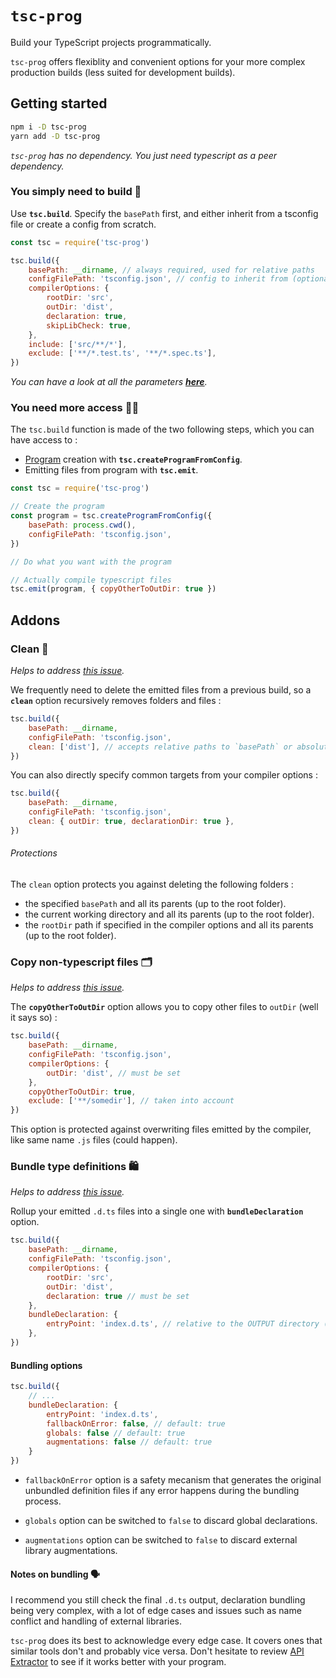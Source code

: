 # `tsc-prog`

Build your TypeScript projects programmatically.

`tsc-prog` offers flexiblity and convenient options for your more complex production builds (less suited for development builds).

## Getting started

```bash
npm i -D tsc-prog
yarn add -D tsc-prog
```

_`tsc-prog` has no dependency. You just need typescript as a peer dependency._

### You simply need to build 👷‍

Use **`tsc.build`**. Specify the `basePath` first, and either inherit from a tsconfig file or create a config from scratch.

```js
const tsc = require('tsc-prog')

tsc.build({
	basePath: __dirname, // always required, used for relative paths
	configFilePath: 'tsconfig.json', // config to inherit from (optional)
	compilerOptions: {
		rootDir: 'src',
		outDir: 'dist',
		declaration: true,
		skipLibCheck: true,
	},
	include: ['src/**/*'],
	exclude: ['**/*.test.ts', '**/*.spec.ts'],
})
```

_You can have a look at all the parameters **[here](./src/interfaces.ts)**._

### You need more access 👨‍🏭

The `tsc.build` function is made of the two following steps, which you can have access to :

- [Program](https://github.com/microsoft/TypeScript/wiki/Architectural-Overview#data-structures) creation with **`tsc.createProgramFromConfig`**.
- Emitting files from program with **`tsc.emit`**.

```js
const tsc = require('tsc-prog')

// Create the program
const program = tsc.createProgramFromConfig({
	basePath: process.cwd(),
	configFilePath: 'tsconfig.json',
})

// Do what you want with the program

// Actually compile typescript files
tsc.emit(program, { copyOtherToOutDir: true })
```

## Addons

### Clean 🧹

_Helps to address [this issue](https://github.com/microsoft/TypeScript/issues/16057)._

We frequently need to delete the emitted files from a previous build, so a **`clean`** option recursively removes folders and files :

```js
tsc.build({
	basePath: __dirname,
	configFilePath: 'tsconfig.json',
	clean: ['dist'], // accepts relative paths to `basePath` or absolute paths
})
```

You can also directly specify common targets from your compiler options :

```js
tsc.build({
	basePath: __dirname,
	configFilePath: 'tsconfig.json',
	clean: { outDir: true, declarationDir: true },
})
```

###### Protections

The `clean` option protects you against deleting the following folders :

- the specified `basePath` and all its parents (up to the root folder).
- the current working directory and all its parents (up to the root folder).
- the `rootDir` path if specified in the compiler options and all its parents (up to the root folder).

### Copy non-typescript files 🗂️

_Helps to address [this issue](https://github.com/Microsoft/TypeScript/issues/30835)._

The **`copyOtherToOutDir`** option allows you to copy other files to `outDir` (well it says so) :

```js
tsc.build({
	basePath: __dirname,
	configFilePath: 'tsconfig.json',
	compilerOptions: {
		outDir: 'dist', // must be set
	},
	copyOtherToOutDir: true,
	exclude: ['**/somedir'], // taken into account
})
```

This option is protected against overwriting files emitted by the compiler, like same name `.js` files (could happen).

### Bundle type definitions 🛍️

_Helps to address [this issue](https://github.com/microsoft/TypeScript/issues/4433)._

Rollup your emitted `.d.ts` files into a single one with **`bundleDeclaration`** option.

```js
tsc.build({
	basePath: __dirname,
	configFilePath: 'tsconfig.json',
	compilerOptions: {
		rootDir: 'src',
		outDir: 'dist',
		declaration: true // must be set
	},
	bundleDeclaration: {
		entryPoint: 'index.d.ts', // relative to the OUTPUT directory ('dist' here)
	},
})
```

#### Bundling options

```js
tsc.build({
	// ...
	bundleDeclaration: {
		entryPoint: 'index.d.ts',
		fallbackOnError: false, // default: true
		globals: false // default: true
		augmentations: false // default: true
	}
})
```

- `fallbackOnError` option is a safety mecanism that generates the original unbundled definition files if any error happens during the bundling process.

- `globals` option can be switched to `false` to discard global declarations.

- `augmentations` option can be switched to `false` to discard external library augmentations.

#### Notes on bundling 🗣️

I recommend you still check the final `.d.ts` output, declaration bundling being very complex, with a lot of edge cases and issues such as name conflict and handling of external libraries.

`tsc-prog` does its best to acknowledge every edge case. It covers ones that similar tools don't and probably vice versa. Don't hesitate to review [API Extractor](https://api-extractor.com/) to see if it works better with your program.
